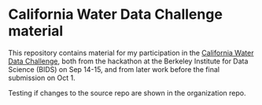 # California Water Data Challenge material

This repository contains material for my participation in the [California Water Data Challenge](http://waterchallenge.data.ca.gov/), both from the hackathon at the Berkeley Institute for Data Science (BIDS) on Sep 14-15, and from later work before the final submission on Oct 1.

Testing if changes to the source repo are shown in the organization repo.
